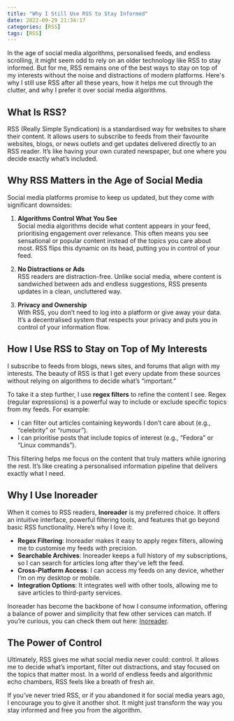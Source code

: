 ```yaml
---
title: "Why I Still Use RSS to Stay Informed"
date: 2022-09-29 21:34:17
categories: [RSS]
tags: [RSS]
---
```


In the age of social media algorithms, personalised feeds, and endless scrolling, it might seem odd to rely on an older technology like RSS to stay informed. But for me, RSS remains one of the best ways to stay on top of my interests without the noise and distractions of modern platforms. Here's why I still use RSS after all these years, how it helps me cut through the clutter, and why I prefer it over social media algorithms.


## What Is RSS?  
RSS (Really Simple Syndication) is a standardised way for websites to share their content. It allows users to subscribe to feeds from their favourite websites, blogs, or news outlets and get updates delivered directly to an RSS reader. It’s like having your own curated newspaper, but one where you decide exactly what’s included.


## Why RSS Matters in the Age of Social Media  
Social media platforms promise to keep us updated, but they come with significant downsides:  

1. **Algorithms Control What You See**  
   Social media algorithms decide what content appears in your feed, prioritising engagement over relevance. This often means you see sensational or popular content instead of the topics you care about most. RSS flips this dynamic on its head, putting you in control of your feed.  

2. **No Distractions or Ads**  
   RSS readers are distraction-free. Unlike social media, where content is sandwiched between ads and endless suggestions, RSS presents updates in a clean, uncluttered way.  

3. **Privacy and Ownership**  
   With RSS, you don’t need to log into a platform or give away your data. It’s a decentralised system that respects your privacy and puts you in control of your information flow.  


## How I Use RSS to Stay on Top of My Interests  

I subscribe to feeds from blogs, news sites, and forums that align with my interests. The beauty of RSS is that I get every update from these sources without relying on algorithms to decide what’s “important.”  

To take it a step further, I use **regex filters** to refine the content I see. Regex (regular expressions) is a powerful way to include or exclude specific topics from my feeds. For example:  
- I can filter out articles containing keywords I don’t care about (e.g., “celebrity” or “rumour”).  
- I can prioritise posts that include topics of interest (e.g., “Fedora” or “Linux commands”).  

This filtering helps me focus on the content that truly matters while ignoring the rest. It’s like creating a personalised information pipeline that delivers exactly what I need.


## Why I Use Inoreader  

When it comes to RSS readers, **Inoreader** is my preferred choice. It offers an intuitive interface, powerful filtering tools, and features that go beyond basic RSS functionality. Here’s why I love it:  
- **Regex Filtering**: Inoreader makes it easy to apply regex filters, allowing me to customise my feeds with precision.  
- **Searchable Archives**: Inoreader keeps a full history of my subscriptions, so I can search for articles long after they’ve left the feed.  
- **Cross-Platform Access**: I can access my feeds on any device, whether I’m on my desktop or mobile.  
- **Integration Options**: It integrates well with other tools, allowing me to save articles to third-party services.  

Inoreader has become the backbone of how I consume information, offering a balance of power and simplicity that few other services can match. If you’re curious, you can check them out here: [Inoreader](https://www.inoreader.com).


## The Power of Control  

Ultimately, RSS gives me what social media never could: control. It allows me to decide what’s important, filter out distractions, and stay focused on the topics that matter most. In a world of endless feeds and algorithmic echo chambers, RSS feels like a breath of fresh air.  

If you’ve never tried RSS, or if you abandoned it for social media years ago, I encourage you to give it another shot. It might just transform the way you stay informed and free you from the algorithm.